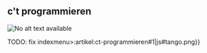 ## c't programmieren
![No alt text available](/de/artikel/1200x630bb.jpg)

TODO: fix indexmenu>:artikel:ct-programmieren#1|js#tango.png}}
